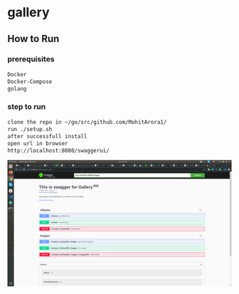 # gallery

## How to Run

### prerequisites
```
Docker
Docker-Compose
golang
```
### step to run
```
clone the repo in ~/go/src/github.com/MohitArora1/
run ./setup.sh
after successfull install
open url in browser
http://localhost:8080/swaggerui/

```

![swagger](image.png)

